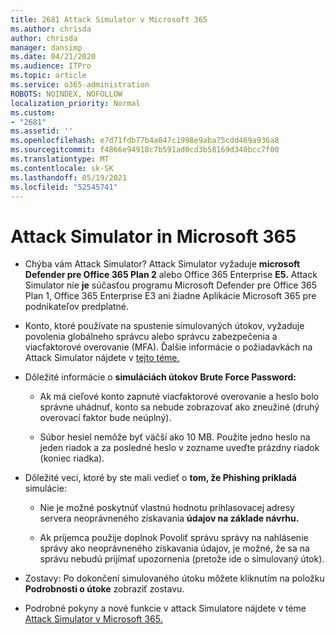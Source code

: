 ```yaml
---
title: 2681 Attack Simulator v Microsoft 365
ms.author: chrisda
author: chrisda
manager: dansimp
ms.date: 04/21/2020
ms.audience: ITPro
ms.topic: article
ms.service: o365-administration
ROBOTS: NOINDEX, NOFOLLOW
localization_priority: Normal
ms.custom:
- "2681"
ms.assetid: ''
ms.openlocfilehash: e7d71fdb77b4a047c1998e9aba75cdd469a936a8
ms.sourcegitcommit: f4866e94918c7b591ad0cd3b58169d340bcc7f00
ms.translationtype: MT
ms.contentlocale: sk-SK
ms.lasthandoff: 05/19/2021
ms.locfileid: "52545741"
---
```

# <a name="attack-simulator-in-microsoft-365"></a>Attack Simulator in Microsoft 365

- Chýba vám Attack Simulator? Attack Simulator vyžaduje **microsoft Defender pre Office 365 Plan 2** alebo Office 365 Enterprise **E5.** Attack Simulator nie **je** súčasťou programu Microsoft Defender pre Office 365 Plan 1, Office 365 Enterprise E3 ani žiadne Aplikácie Microsoft 365 pre podnikateľov predplatné.

- Konto, ktoré používate na spustenie simulovaných útokov, vyžaduje povolenia globálneho správcu alebo správcu zabezpečenia a viacfaktorové overovanie (MFA). Ďalšie informácie o požiadavkách na Attack Simulator nájdete v [tejto téme.](/microsoft-365/security/office-365-security/attack-simulator)

- Dôležité informácie o **simuláciách útokov Brute Force Password:**

  - Ak má cieľové konto zapnuté viacfaktorové overovanie a heslo bolo správne uhádnuť, konto sa nebude zobrazovať ako zneužiné (druhý overovací faktor bude neúplný).

  - Súbor hesiel nemôže byť väčší ako 10 MB. Použite jedno heslo na jeden riadok a za posledné heslo v zozname uveďte prázdny riadok (koniec riadka).

- Dôležité veci, ktoré by ste mali vedieť o **tom, že Phishing prikladá** simulácie:

  - Nie je možné poskytnúť vlastnú hodnotu prihlasovacej adresy servera neoprávneného získavania **údajov na základe návrhu.**

  - Ak príjemca použije [](/microsoft-365/security/office-365-security/enable-the-report-message-add-in) doplnok Povoliť správu správy na nahlásenie správy ako neoprávneného získavania údajov, je možné, že sa na správu nebudú prijímať upozornenia (pretože ide o simulovaný útok).

- Zostavy: Po dokončení simulovaného útoku môžete kliknutím na položku **Podrobnosti o útoke** zobraziť zostavu.

- Podrobné pokyny a nové funkcie v attack Simulatore nájdete v téme [Attack Simulator v Microsoft 365.](/microsoft-365/security/office-365-security/attack-simulator)
